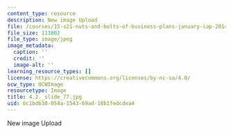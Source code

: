 ```yaml
---
content_type: resource
description: New image Upload
file: /courses/15-s21-nuts-and-bolts-of-business-plans-january-iap-2014/6c1bdb30054a154369ad18b1fedcdea4_4.2._slide_77.jpg
file_size: 113802
file_type: image/jpeg
image_metadata:
  caption: ''
  credit: ''
  image-alt: ''
learning_resource_types: []
license: https://creativecommons.org/licenses/by-nc-sa/4.0/
ocw_type: OCWImage
resourcetype: Image
title: 4.2._slide_77.jpg
uid: 6c1bdb30-054a-1543-69ad-18b1fedcdea4
---
```

New image Upload